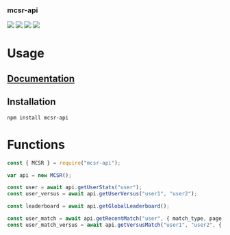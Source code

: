 ### mcsr-api

[![](https://img.shields.io/npm/v/mcsr-api?color=AD745F&style=for-the-badge)](https://www.npmjs.com/package/mcsr-api)
[![](https://img.shields.io/bundlephobia/min/@aqilcont/mcsr-api?color=5FAE89&label=size&style=for-the-badge)](https://www.npmjs.com/package/mcsr-api)
[![](https://img.shields.io/npm/dm/mcsr-api?color=625FAD&style=for-the-badge)](https://npm-stat.com/charts.html?package=mcsr-api)
![](https://img.shields.io/npm/l/mcsr-api?color=AD5F8C&style=for-the-badge)

# Usage

## [Documentation](https://github.com/YoruNoKen/mcsr-api/wiki)

## Installation

```
npm install mcsr-api
```

# Functions

```js
const { MCSR } = require("mcsr-api");

var api = new MCSR();

const user = await api.getUserStats("user");
const user_versus = await api.getUserVersus("user1", "user2");

const leaderboard = await api.getGlobalLeaderboard();

const user_match = await api.getRecentMatch("user", { match_type, page, count });
const user_match_versus = await api.getVersusMatch("user1", "user2", { match_type, page, count });
```